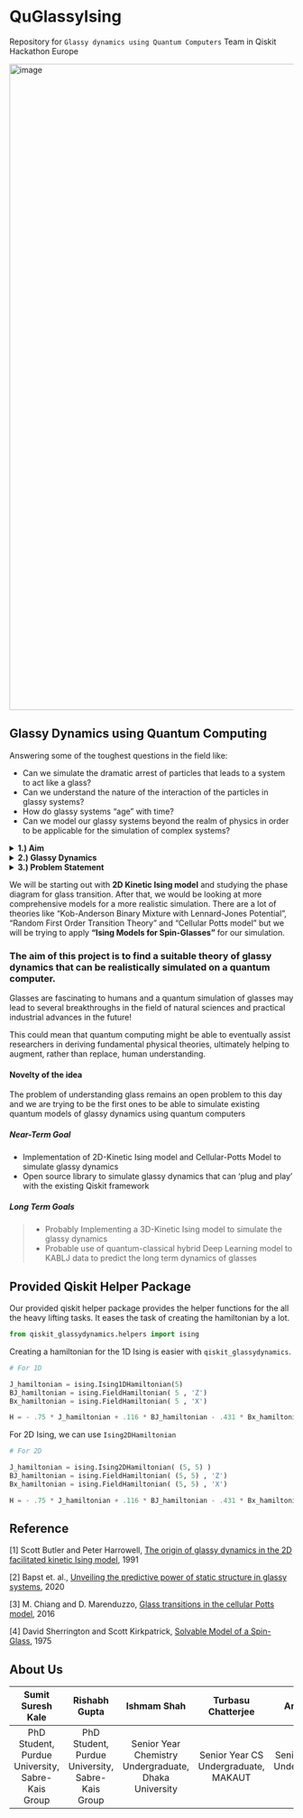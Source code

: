 # QuGlassyIsing
Repository for `Glassy dynamics using Quantum Computers` Team in Qiskit Hackathon Europe


<img width="1146" alt="image" src="https://user-images.githubusercontent.com/38852529/118729352-5ef76500-b853-11eb-9c6b-8471ecc55dc0.png">

## Glassy Dynamics using Quantum Computing

Answering some of the toughest questions in the field like:
- Can we simulate the dramatic arrest of particles that leads to a system to act like a glass? 
- Can we understand the nature of the interaction of the particles in glassy systems?
- How do glassy systems “age” with time?
- Can we model our glassy systems beyond the realm of physics in order to be applicable for the simulation of complex systems?






<details><summary><b>1.) Aim</b></summary>

<hr>
Understanding the <b>nature of glass</b> is one of the longstanding fundamental problems of Natural Sciences. Simulating quantum properties on a quantum device inherently comes with a faster and more accurate description of the system. Hence we propose to study the dynamics of glass using quantum computers. 
    
This problem statement falls in the category of “Application of Quantum Computing” in “Computational Natural Sciences”
<hr>
  
</details>


<details><summary><b>2.) Glassy Dynamics</b></summary>

<hr>
Any kind of arrested liquid system falls under glassy systems. But simulating a glassy system is a still an unsolved problem. Although many theories have been put forward over the years, a one-size-fits-all theory still remains an open problem in the field of natural sciences.
<hr>
  
</details>


<details><summary><b>3.) Problem Statement</b></summary>
  
<hr>
In our project, we will be trying to address the  following :

-  Studying the representation and correlation of various components of “glassy dynamics” like:
   -  Initialization of the glassy phase
   -  Evolution of the glassy system
   -  Long-term dynamics and aging
   -  Clustering of disordered particles
<hr>
  
</details>


We will be starting out with **2D Kinetic Ising model** and studying the phase diagram for glass transition. After that, we would be looking at more comprehensive models for a more realistic simulation. There are a lot of theories like “Kob-Anderson Binary Mixture with Lennard-Jones Potential”, “Random First Order Transition Theory” and “Cellular Potts model” but we will be trying to apply **“Ising Models for Spin-Glasses”** for our simulation. 

### The aim of this project is to find a suitable theory of glassy dynamics that can be realistically simulated on a quantum computer.

Glasses are fascinating to humans and a quantum simulation of glasses may lead to several breakthroughs in the field of natural sciences and practical industrial advances in the future!

This could mean that quantum computing might be able to eventually assist researchers in deriving fundamental physical theories, ultimately helping to augment, rather than replace, human understanding.

#### Novelty of the idea

The problem of understanding glass remains an open problem to this day and we are trying to be the first ones to be able to simulate existing quantum models of glassy dynamics using quantum computers

##### Near-Term Goal
- Implementation of 2D-Kinetic Ising model and Cellular-Potts Model to simulate glassy dynamics 
- Open source library to simulate glassy dynamics that can ‘plug and play’ with the existing Qiskit framework

##### Long Term Goals
> - Probably Implementing a 3D-Kinetic Ising model to simulate the glassy dynamics 
> - Probable use of quantum-classical hybrid Deep Learning model to KABLJ data to predict the long term dynamics of glasses

## Provided Qiskit Helper Package

Our provided qiskit helper package provides the helper functions for the all the heavy lifting tasks. It eases the task of creating the hamiltonian by a lot.

```python
from qiskit_glassydynamics.helpers import ising
```

Creating a hamiltonian for the 1D Ising is easier with `qiskit_glassydynamics`.

```python
# For 1D

J_hamiltonian = ising.Ising1DHamiltonian(5)
BJ_hamiltonian = ising.FieldHamiltonian( 5 , 'Z')
Bx_hamiltonian = ising.FieldHamiltonian( 5 , 'X')

H = - .75 * J_hamiltonian + .116 * BJ_hamiltonian - .431 * Bx_hamiltonian
```

For 2D Ising, we can use `Ising2DHamiltonian`

```python
# For 2D

J_hamiltonian = ising.Ising2DHamiltonian( (5, 5) )
BJ_hamiltonian = ising.FieldHamiltonian( (5, 5) , 'Z')
Bx_hamiltonian = ising.FieldHamiltonian( (5, 5) , 'X')

H = - .75 * J_hamiltonian + .116 * BJ_hamiltonian - .431 * Bx_hamiltonian
```


## Reference

[1] Scott Butler and Peter Harrowell, [The origin of glassy dynamics in the 2D facilitated kinetic Ising model](https://doi.org/10.1063/1.461768), 1991

[2] Bapst et. al., [Unveiling the predictive power of static structure in glassy systems](https://www.nature.com/articles/s41567-020-0842-8), 2020

[3] M. Chiang and D. Marenduzzo, [Glass transitions in the cellular Potts model](https://iopscience.iop.org/article/10.1209/0295-5075/116/28009/meta#:~:text=We%20map%20out%20the%20phase,that%20this%20phase%20is%20glassy.), 2016

[4] David Sherrington and Scott Kirkpatrick, [Solvable Model of a Spin-Glass](https://journals.aps.org/prl/abstract/10.1103/PhysRevLett.35.1792), 1975


## About Us

| Sumit Suresh Kale | Rishabh Gupta | Ishmam Shah | Turbasu Chatterjee | Arnav Das |
| :---: | :---: | :---: | :---: | :---: |
| PhD Student, Purdue University, Sabre-Kais Group | PhD Student, Purdue University, Sabre-Kais Group | Senior Year Chemistry Undergraduate, Dhaka University | Senior Year CS Undergraduate, MAKAUT | Senior Year CS Undergraduate, KNU |
